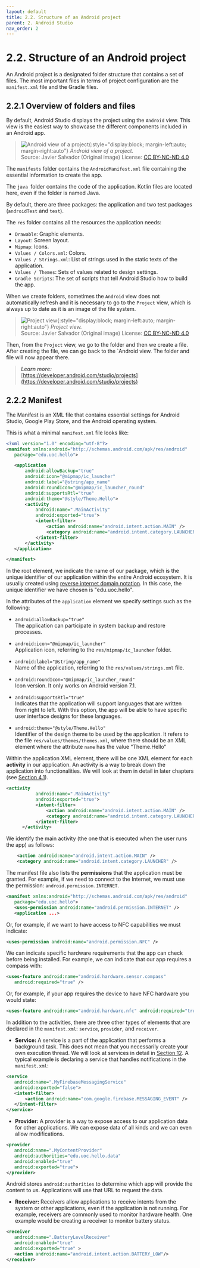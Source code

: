 ```yaml
---
layout: default
title: 2.2. Structure of an Android project
parent: 2. Android Studio
nav_order: 2
---
```


# 2.2. Structure of an Android project

An Android project is a designated folder structure that contains a set of files. The most important files in terms of project configuration are the `manifest.xml` file and the Gradle files.

## 2.2.1 Overview of folders and files
	
By default, Android Studio displays the project using the `Android` view. This view is the easiest way to showcase the different components included in an Android app.

> ![Android view of a project](/images/02/android-view.png){:style="display:block; margin-left:auto; margin-right:auto"}
> *Android view of a project.*  
> Source: Javier Salvador (Original image) License: [CC BY-NC-ND 4.0](https://creativecommons.org/licenses/by-nc-nd/4.0/)

The `manifests` folder contains the `AndroidManifest.xml` file containing the essential information to create the app.

The `java `folder contains the code of the application. Kotlin files are located here, even if the folder is named Java.

By default, there are three packages: the application and two test packages (`androidTest` and `test`).

The `res` folder contains all the resources the application needs: 

- `Drawable`: Graphic elements.
- `Layout`: Screen layout.
- `Mipmap`: Icons.
- `Values / Colors.xml`: Colors.
- `Values / Strings.xml`: List of strings used in the static texts of the application.
- `Values / Themes`: Sets of values related to design settings.
- `Gradle Scripts`: The set of scripts that tell Android Studio how to build the app.  

When we create folders, sometimes the `Android` view does not automatically refresh and it is necessary to go to the `Project` view, which is always up to date as it is an image of the file system.


> ![Project view](/images/02/project-view.png){:style="display:block; margin-left:auto; margin-right:auto"}
> *Project view.*  
> Source: Javier Salvador (Original image) License: [CC BY-NC-ND 4.0](https://creativecommons.org/licenses/by-nc-nd/4.0/)

Then, from the `Project` view, we go to the folder and then we create a file. After creating the file, we can go back to the `Android view. The folder and file will now appear there.


> ***Learn more:***  
> [https://developer.android.com/studio/projects](https://developer.android.com/studio/projects)

## 2.2.2 Manifest

The Manifest is an XML file that contains essential settings for Android Studio, Google Play Store, and the Android operating system.

This is what a minimal `manifest.xml` file looks like:

```xml
<?xml version="1.0" encoding="utf-8"?>
<manifest xmlns:android="http://schemas.android.com/apk/res/android"
   package="edu.uoc.hello">

   <application
       android:allowBackup="true"
       android:icon="@mipmap/ic_launcher"
       android:label="@string/app_name"
       android:roundIcon="@mipmap/ic_launcher_round"
       android:supportsRtl="true"
       android:theme="@style/Theme.Hello">
       <activity
           android:name=".MainActivity"
           android:exported="true">
           <intent-filter>
               <action android:name="android.intent.action.MAIN" />
               <category android:name="android.intent.category.LAUNCHER" />
           </intent-filter>
       </activity>
   </application>

</manifest>
```

In the root element, we indicate the name of our package, which is the unique identifier of our application within the entire Android ecosystem. It is usually created using [reverse internet domain notation](https://en.wikipedia.org/wiki/Reverse_domain_name_notation). In this case, the unique identifier we have chosen is "edu.uoc.hello".

In the attributes of the `application` element we specify settings such as the following:
- `android:allowBackup="true"`  
  The application can participate in system backup and restore processes.

- `android:icon="@mipmap/ic_launcher"`  
  Application icon, referring to the  `res/mipmap/ic_launcher`  folder.

- `android:label="@string/app_name"`  
  Name of the application, referring to the `res/values/strings.xml` file.

- `android:roundIcon="@mipmap/ic_launcher_round"`  
  Icon version. It only works on Android version 7.1.

- `android:supportsRtl="true"`  
  Indicates that the application will support languages that are written from right to left. With this option, the app will be able to have specific user interface designs for these languages.

- `android:theme="@style/Theme.Hello"`  
  Identifier of the design theme to be used by the application. It refers to the file `res/values/themes/themes.xml`, where there should be an XML element where the attribute `name` has the value “Theme.Hello“

Within the application XML element, there will be one XML element for each **activity** in our application. An activity is a way to break down the application into functionalities. We will look at them in detail in later chapters (see [Section 4.1](/content/04/01-activities)).

```xml
<activity
           android:name=".MainActivity"
           android:exported="true">
           <intent-filter>
               <action android:name="android.intent.action.MAIN" />
               <category android:name="android.intent.category.LAUNCHER" />
           </intent-filter>
      </activity>
```

We identify the main activity (the one that is executed when the user runs the app) as follows:

```xml
    <action android:name="android.intent.action.MAIN" />
    <category android:name="android.intent.category.LAUNCHER" />
```

The manifest file also lists the **permissions** that the application must be granted.
For example, if we need to connect to the Internet, we must use the permission:
`android.permission.INTERNET`.

```xml
<manifest xmlns:android="http://schemas.android.com/apk/res/android"
   package="edu.uoc.hello">
   <uses-permission android:name="android.permission.INTERNET" />
   <application ...>
```

Or, for example, if we want to have access to NFC capabilities we must indicate:

```xml
<uses-permission android:name="android.permission.NFC" />
```

We can indicate specific hardware requirements that the app can check before being installed. For example, we can indicate that our app requires a compass with:

```xml
<uses-feature android:name="android.hardware.sensor.compass"
   android:required="true" />
```

Or, for example, if your app requires the device to have NFC hardware you would state:
```xml
<uses-feature android:name="android.hardware.nfc" android:required="true" />
```

In addition to the activities, there are three other types of elements that are declared in the `manifest.xml`: `service`, `provider`, and `receiver`.

- **Service:** A service is a part of the application that performs a background task. This does not mean that you necessarily create your own execution thread. We will look at services in detail in [Section 12](/content/12/). A typical example is declaring a service that handles notifications in the `manifest.xml`:

```xml
<service
   android:name=".MyFirebaseMessagingService"
   android:exported="false">
   <intent-filter>
       <action android:name="com.google.firebase.MESSAGING_EVENT" />
   </intent-filter>
</service>
```

- **Provider:** A provider is a way to expose access to our application data for other applications. We can expose data of all kinds and we can even allow modifications.  

```xml
<provider
   android:name=".MyContentProvider"
   android:authorities="edu.uoc.hello.data"
   android:enabled="true"
   android:exported="true">
</provider>
```

Android stores `android:authorities` to determine which app will provide the content to us. Applications will use that URL to request the data.
	
- **Receiver:** Receivers allow applications to receive intents from the system or other applications, even if the application is not running. For example, receivers are commonly used to monitor hardware health. One example would be creating a receiver to monitor battery status. 

```xml
<receiver
   android:name=".BatteryLevelReceiver"
   android:enabled="true"
   android:exported="true" >
   <action android:name="android.intent.action.BATTERY_LOW"/>
</receiver>
```




